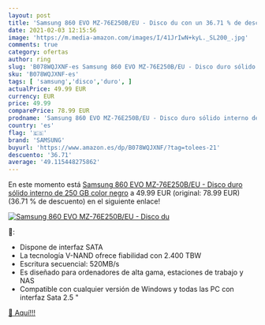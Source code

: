 ```yaml
---
layout: post
title: 'Samsung 860 EVO MZ-76E250B/EU - Disco du con un 36.71 % de descuento'
date: 2021-02-03 12:15:56
image: 'https://m.media-amazon.com/images/I/41JrIwN+kyL._SL200_.jpg'
comments: true
category: ofertas
author: ring
slug: 'B078WQJXNF-es Samsung 860 EVO MZ-76E250B/EU - Disco duro sólido interno...'
sku: 'B078WQJXNF-es'
tags: [ 'samsung','disco','duro', ]
actualPrice: 49.99 EUR
currency: EUR
price: 49.99
comparePrice: 78.99 EUR
prodname: 'Samsung 860 EVO MZ-76E250B/EU - Disco duro sólido interno de 250 GB   color negro'
country: 'es'
flag: '🇪🇸'
brand: 'SAMSUNG'
buyurl: 'https://www.amazon.es/dp/B078WQJXNF/?tag=tolees-21'
descuento: '36.71'
average: '49.115448275862'
---
```


En este momento está [Samsung 860 EVO MZ-76E250B/EU - Disco duro sólido interno de 250 GB   color negro](https://www.amazon.es/dp/B078WQJXNF/?tag=tolees-21) a 49.99 EUR (original: 78.99 EUR) (36.71 %  de descuento) en el siguiente enlace!

[![Samsung 860 EVO MZ-76E250B/EU - Disco du](https://m.media-amazon.com/images/I/41JrIwN+kyL._SL200_.jpg)](https://www.amazon.es/dp/B078WQJXNF/?tag=tolees-21)

🔎:

- Dispone de interfaz SATA
- La tecnología V-NAND ofrece fiabilidad con 2.400 TBW
- Escritura secuencial: 520MB/s
- Es diseñado para ordenadores de alta gama, estaciones de trabajo y NAS
- Compatible con cualquier versión de Windows y todas las PC con interfaz Sata 2.5 "

[🛒 Aquí!!!](https://www.amazon.es/dp/B078WQJXNF/?tag=tolees-21)
